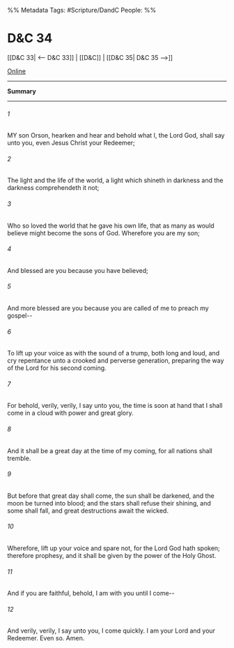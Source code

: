 %% Metadata
Tags: #Scripture/DandC
People: 
%%
# D&C 34
[[D&C 33| <-- D&C 33]] | [[D&C]] | [[D&C 35| D&C 35 -->]]

[Online](https://churchofjesuschrist.org/study/scriptures/dc-testament/dc/34?lang=eng)

---
__Summary__



---
###### 1
MY son Orson, hearken and hear and behold what I, the Lord God, shall say unto you, even Jesus Christ your Redeemer;
###### 2
The light and the life of the world, a light which shineth in darkness and the darkness comprehendeth it not;
###### 3
Who so loved the world that he gave his own life, that as many as would believe might become the sons of God. Wherefore you are my son;
###### 4
And blessed are you because you have believed;
###### 5
And more blessed are you because you are called of me to preach my gospel--
###### 6
To lift up your voice as with the sound of a trump, both long and loud, and cry repentance unto a crooked and perverse generation, preparing the way of the Lord for his second coming.
###### 7
For behold, verily, verily, I say unto you, the time is soon at hand that I shall come in a cloud with power and great glory.
###### 8
And it shall be a great day at the time of my coming, for all nations shall tremble.
###### 9
But before that great day shall come, the sun shall be darkened, and the moon be turned into blood; and the stars shall refuse their shining, and some shall fall, and great destructions await the wicked.
###### 10
Wherefore, lift up your voice and spare not, for the Lord God hath spoken; therefore prophesy, and it shall be given by the power of the Holy Ghost.
###### 11
And if you are faithful, behold, I am with you until I come--
###### 12
And verily, verily, I say unto you, I come quickly. I am your Lord and your Redeemer. Even so. Amen.




